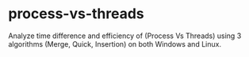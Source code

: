 # process-vs-threads
Analyze time difference and efficiency of (Process Vs Threads) using 3 algorithms (Merge, Quick, Insertion) on both Windows and Linux.

